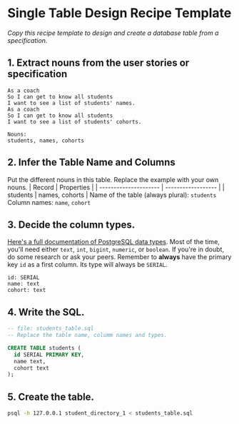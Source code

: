 # Single Table Design Recipe Template
_Copy this recipe template to design and create a database table from a specification._
## 1. Extract nouns from the user stories or specification
```
As a coach
So I can get to know all students
I want to see a list of students' names.
As a coach
So I can get to know all students
I want to see a list of students' cohorts.
```
```
Nouns:
students, names, cohorts
```
## 2. Infer the Table Name and Columns
Put the different nouns in this table. Replace the example with your own nouns.
| Record                | Properties          |
| --------------------- | ------------------  |
| students              | names, cohorts      |
Name of the table (always plural): `students`
Column names: `name`, `cohort`
## 3. Decide the column types.
[Here's a full documentation of PostgreSQL data types](https://www.postgresql.org/docs/current/datatype.html).
Most of the time, you'll need either `text`, `int`, `bigint`, `numeric`, or `boolean`. If you're in doubt, do some research or ask your peers.
Remember to **always** have the primary key `id` as a first column. Its type will always be `SERIAL`.
```
id: SERIAL
name: text
cohort: text
```
## 4. Write the SQL.
```sql
-- file: students_table.sql
-- Replace the table name, columm names and types.

CREATE TABLE students (
  id SERIAL PRIMARY KEY,
  name text,
  cohort text
);
```
## 5. Create the table.
```bash
psql -h 127.0.0.1 student_directory_1 < students_table.sql
```
